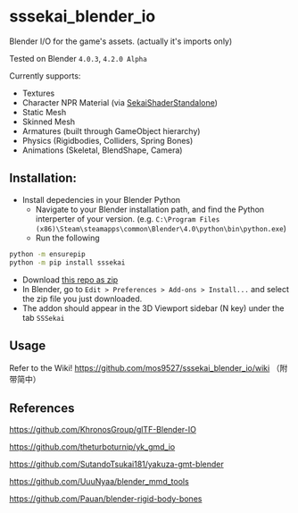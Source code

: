 # sssekai_blender_io
Blender I/O for the game's assets. (actually it's imports only)

Tested on Blender `4.0.3`, `4.2.0 Alpha`

Currently supports:  
  * Textures
  * Character NPR Material (via [SekaiShaderStandalone](https://github.com/mos9527/sssekai_blender_io/blob/master/assets/SekaiShaderStandalone.blend))
  * Static Mesh
  * Skinned Mesh
  * Armatures (built through GameObject hierarchy)
  * Physics (Rigidbodies, Colliders, Spring Bones)
  * Animations (Skeletal, BlendShape, Camera)

## Installation:
- Install depedencies in your Blender Python
    - Navigate to your Blender installation path, and find the Python interperter of your version. (e.g. `C:\Program Files (x86)\Steam\steamapps\common\Blender\4.0\python\bin\python.exe`)
    - Run the following
```bash
python -m ensurepip
python -m pip install sssekai
```
- Download [this repo as zip](https://codeload.github.com/mos9527/sssekai_blender_io/zip/refs/heads/master)
- In Blender, go to `Edit > Preferences > Add-ons > Install...` and select the zip file you just downloaded.
- The addon should appear in the 3D Viewport sidebar (N key) under the tab `SSSekai`

## Usage
Refer to the Wiki!
https://github.com/mos9527/sssekai_blender_io/wiki （附带简中）

## References
https://github.com/KhronosGroup/glTF-Blender-IO

https://github.com/theturboturnip/yk_gmd_io

https://github.com/SutandoTsukai181/yakuza-gmt-blender

https://github.com/UuuNyaa/blender_mmd_tools

https://github.com/Pauan/blender-rigid-body-bones
